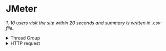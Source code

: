 # JMeter

*1. 10 users visit the site within 20 seconds and summary is written in .csv file.*

<details>
  <summary>Thread Group</summary>
  
  ![JMeter](https://github.com/Meiliger/JMeter/blob/main/Data/1/Thread%20Group.png)
</details>

<details>
  <summary>HTTP request</summary>
  
  ![JMeter](https://github.com/Meiliger/JMeter/blob/main/Data/1/HTTP%20request.png)
</detail>

<details>
  <summary>View Results Tree</summary>
  
  ![JMeter](https://github.com/Meiliger/JMeter/blob/main/Data/1/View%20Results%20Tree.png)
</detail>

<details>
  <summary>View results in table</summary>
  
  ![JMeter](https://github.com/Meiliger/JMeter/blob/main/Data/1/View%20results%20in%20table.png)
</detail>

<details>
  <summary>Summary report</summary>
  
  ![JMeter](https://github.com/Meiliger/JMeter/blob/main/Data/1/Summary%20report.png)
</detail>

<details>
  <summary>Simple data writer</summary>
  
  ![JMeter](https://github.com/Meiliger/JMeter/blob/main/Data/1/Simple%20data%20writer.png)
</detail>

***

*1. 10 users visit the site within 20 seconds and summary is written in .csv file.*

<details>
  <summary>Screens</summary>
  
  ![JMeter](https://github.com/Meiliger/JMeter/blob/main/Data/1/Thread%20Group.png)
  ![JMeter](https://github.com/Meiliger/JMeter/blob/main/Data/1/HTTP%20request.png)
  ![JMeter](https://github.com/Meiliger/JMeter/blob/main/Data/1/View%20Results%20Tree.png)
  ![JMeter](https://github.com/Meiliger/JMeter/blob/main/Data/1/View%20results%20in%20table.png)
  ![JMeter](https://github.com/Meiliger/JMeter/blob/main/Data/1/Summary%20report.png)
  ![JMeter](https://github.com/Meiliger/JMeter/blob/main/Data/1/Simple%20data%20writer.png)
</details>

***

